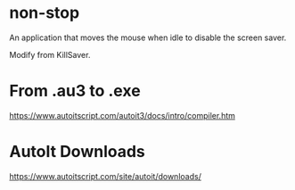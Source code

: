 # non-stop
An application that moves the mouse when idle to disable the screen saver.

Modify from KillSaver.

# From .au3 to .exe
https://www.autoitscript.com/autoit3/docs/intro/compiler.htm

# AutoIt Downloads
https://www.autoitscript.com/site/autoit/downloads/
